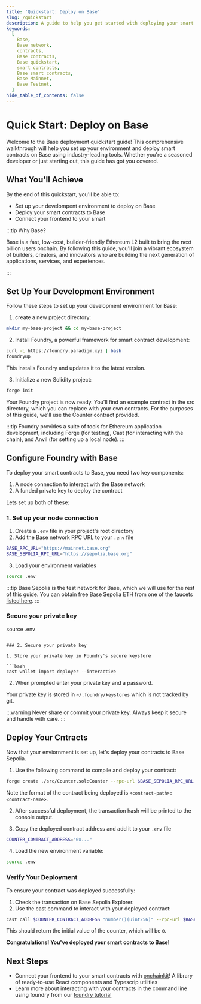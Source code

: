 ```yaml
---
title: 'Quickstart: Deploy on Base'
slug: /quickstart
description: A guide to help you get started with deploying your smart contracts on Base.
keywords:
  [
    Base,
    Base network,
    contracts,
    Base contracts,
    Base quickstart,
    smart contracts,
    Base smart contracts,
    Base Mainnet,
    Base Testnet,
  ]
hide_table_of_contents: false
---
```


# Quick Start: Deploy on Base

Welcome to the Base deployment quickstart guide! This comprehensive walkthrough will help you set up your environment and deploy smart contracts on Base using industry-leading tools. Whether you're a seasoned developer or just starting out, this guide has got you covered.

## What You'll Achieve

By the end of this quickstart, you'll be able to:

- Set up your develompent environment to deploy on Base
- Deploy your smart contracts to Base
- Connect your frontend to your smart

:::tip Why Base?

Base is a fast, low-cost, builder-friendly Ethereum L2 built to bring the next billion users onchain. By following this guide, you'll join a vibrant ecosystem of builders, creators, and innovators who are building the next generation of applications, services, and experiences.

:::

## Set Up Your Development Environment

Follow these steps to set up your development environment for Base:

1. create a new project directory:

```bash
mkdir my-base-project && cd my-base-project
```

2. Install Foundry, a powerful framework for smart contract development:

```bash
curl -L https://foundry.paradigm.xyz | bash
foundryup
```

This installs Foundry and updates it to the latest version.

3. Initialize a new Solidity project:

```bash
forge init
```

Your Foundry project is now ready. You'll find an example contract in the src directory, which you can replace with your own contracts. For the purposes of this guide, we'll use the Counter contract provided.

:::tip
Foundry provides a suite of tools for Ethereum application development, including Forge (for testing), Cast (for interacting with the chain), and Anvil (for setting up a local node).
:::

## Configure Foundry with Base

To deploy your smart contracts to Base, you need two key components:

1. A node connection to interact with the Base network
2. A funded private key to deploy the contract

Lets set up both of these:

### 1. Set up your node connection

1. Create a `.env` file in your project's root directory
2. Add the Base network RPC URL to your `.env` file

```bash
BASE_RPC_URL="https://mainnet.base.org"
BASE_SEPOLIA_RPC_URL="https://sepolia.base.org"
```

3. Load your environment variables

```bash
source .env
```

:::tip
Base Sepolia is the test network for Base, which we will use for the rest of this guide. You can obtain free Base Sepolia ETH from one of the [faucets listed here](/tools/network-faucets).
:::

### Secure your private key

source .env

````

### 2. Secure your private key

1. Store your private key in Foundry's secure keystore

```bash
cast wallet import deployer --interactive
````

2. When prompted enter your private key and a password.

Your private key is stored in `~/.foundry/keystores` which is not tracked by git.

:::warning
Never share or commit your private key. Always keep it secure and handle with care.
:::

## Deploy Your Cntracts

Now that your enviornment is set up, let's deploy your contracts to Base Sepolia.

1. Use the following command to compile and deploy your contract:

```bash
forge create ./src/Counter.sol:Counter --rpc-url $BASE_SEPOLIA_RPC_URL --account deployer
```

Note the format of the contract being deployed is `<contract-path>:<contract-name>`.

2. After successful deployment, the transaction hash will be printed to the console output.

3. Copy the deployed contract address and add it to your `.env` file

```bash
COUNTER_CONTRACT_ADDRESS="0x..."
```

4. Load the new environment variable:

```bash
source .env
```

### Verify Your Deployment

To ensure your contract was deployed successfully:

1. Check the transaction on Base Sepolia Explorer.
2. Use the cast command to interact with your deployed contract:

```bash
cast call $COUNTER_CONTRACT_ADDRESS "number()(uint256)" --rpc-url $BASE_SEPOLIA_RPC_URL
```

This should return the initial value of the counter, which will be `0`.

**Congratulations! You've deployed your smart contracts to Base!**

## Next Steps

- Connect your frontend to your smart contracts with [onchainkit](https://onchainkit.com)! A library of ready-to-use React components and Typescrip utilities
- Learn more about interacting with your contracts in the command line using foundry from our [foundry tutorial](../../src/pages/tutorials/docs/0_deploy-with-foundry.md)
